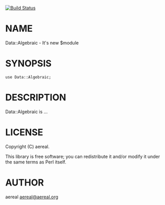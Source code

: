 [![Build Status](https://travis-ci.org/aereal/Data-Algebraic.svg?branch=master)](https://travis-ci.org/aereal/Data-Algebraic)
# NAME

Data::Algebraic - It's new $module

# SYNOPSIS

    use Data::Algebraic;

# DESCRIPTION

Data::Algebraic is ...

# LICENSE

Copyright (C) aereal.

This library is free software; you can redistribute it and/or modify
it under the same terms as Perl itself.

# AUTHOR

aereal <aereal@aereal.org>
